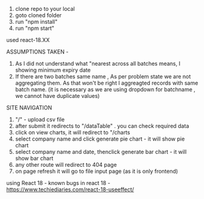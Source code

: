 1. clone repo to your local
2. goto cloned folder
3. run "npm install"
4. run "npm start"

used react-18.XX


ASSUMPTIONS TAKEN - 

1. As I did not understand what "nearest across all batches means, I showing minimum  expiry date
2. If there are two batches same name , As per problem state we are not aggregating them. As  that won't be right I aggreagted records with same batch name. (it is necessary as we are using dropdown for batchname , we cannot have duplicate values)


SITE NAVIGATION

1. "/" - upload csv file
2. after submit it redirects to "/dataTable" . you can check required data
3. click on view charts, it will redirect to "/charts
4. select company name and click generate pie chart - it will show pie chart
5.  select company name and date, thenclick generate bar chart - it will show bar chart
6. any other route will redirect to 404 page
7. on page refresh it will go to file input page (as it is only frontend)



using React 18 - known bugs in react 18 - https://www.techiediaries.com/react-18-useeffect/